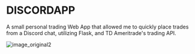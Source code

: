 # DISCORDAPP
A small personal trading Web App that allowed me to quickly place trades from a Discord chat, utilizing Flask, and TD Ameritrade's trading API.

![image_original2](https://github.com/user-attachments/assets/b2cfcd8d-168a-4a3f-abc9-1a7ecf98dfae)
